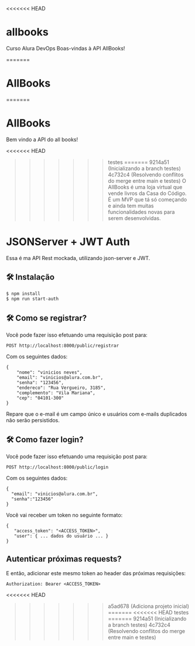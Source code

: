 <<<<<<< HEAD
# allbooks
Curso Alura DevOps
Boas-vindas à API AllBooks!

=======
# AllBooks

=======
# AllBooks

Bem vindo a API do all books!


<<<<<<< HEAD
>>>>>>> testes
=======
>>>>>>> 9214a51 (Inicializando a branch testes)
>>>>>>> 4c732c4 (Resolvendo conflitos do merge entre main e testes)
O AllBooks é uma loja virtual que vende livros da Casa do Código. 
É um MVP que tá só começando e ainda tem muitas funcionalidades novas para serem desenvolvidas.

# JSONServer + JWT Auth

Essa é ma API Rest mockada, utilizando json-server e JWT.

## 🛠️ Instalação

```bash
$ npm install
$ npm run start-auth
```
## 🛠️ Como se registrar?

Você pode fazer isso efetuando uma requisição post para:

```
POST http://localhost:8000/public/registrar
```

Com os seguintes dados:


```
{
    "nome": "vinicios neves",
    "email": "vinicios@alura.com.br",
    "senha": "123456",
    "endereco": "Rua Vergueiro, 3185",
    "complemento": "Vila Mariana",
    "cep": "04101-300"
}
```

Repare que o e-mail é um campo único e usuários com e-mails duplicados não serão persistidos.

## 🛠️ Como fazer login?

Você pode fazer isso efetuando uma requisição post para:

```
POST http://localhost:8000/public/login
```

Com os seguintes dados:


```
{
  "email": "vinicios@alura.com.br",
  "senha":"123456"
}
```

Você vai receber um token no seguinte formato:

```
{
   "access_token": "<ACCESS_TOKEN>",
   "user": { ... dados do usuário ... }
}
```

## Autenticar próximas requests?

E então, adicionar este mesmo token ao header das próximas requisições:

```
Authorization: Bearer <ACCESS_TOKEN>
```
<<<<<<< HEAD
>>>>>>> a5ad678 (Adiciona projeto inicial)
=======
<<<<<<< HEAD
>>>>>>> testes
=======
>>>>>>> 9214a51 (Inicializando a branch testes)
>>>>>>> 4c732c4 (Resolvendo conflitos do merge entre main e testes)
